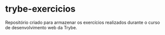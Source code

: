 # trybe-exercicios
Repositório criado para armazenar os exercícios realizados durante o curso de desenvolvimento web da Trybe.
